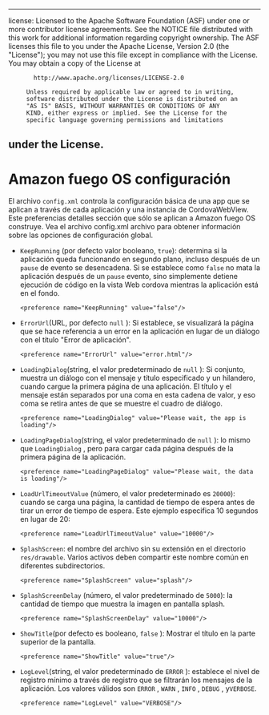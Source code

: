 * * *

license: Licensed to the Apache Software Foundation (ASF) under one or more contributor license agreements. See the NOTICE file distributed with this work for additional information regarding copyright ownership. The ASF licenses this file to you under the Apache License, Version 2.0 (the "License"); you may not use this file except in compliance with the License. You may obtain a copy of the License at

           http://www.apache.org/licenses/LICENSE-2.0
    
         Unless required by applicable law or agreed to in writing,
         software distributed under the License is distributed on an
         "AS IS" BASIS, WITHOUT WARRANTIES OR CONDITIONS OF ANY
         KIND, either express or implied. See the License for the
         specific language governing permissions and limitations
    

## under the License.

# Amazon fuego OS configuración

El archivo `config.xml` controla la configuración básica de una app que se aplican a través de cada aplicación y una instancia de CordovaWebView. Este preferencias detalles sección que sólo se aplican a Amazon fuego OS construye. Vea el archivo config.xml archivo para obtener información sobre las opciones de configuración global.

*   `KeepRunning` (por defecto valor booleano, `true`): determina si la aplicación queda funcionando en segundo plano, incluso después de un `pause` de evento se desencadena. Si se establece como `false` no mata la aplicación después de un `pause` evento, sino simplemente detiene ejecución de código en la vista Web cordova mientras la aplicación está en el fondo.
    
        <preference name="KeepRunning" value="false"/>
        

*   `ErrorUrl`(URL, por defecto `null` ): Si establece, se visualizará la página que se hace referencia a un error en la aplicación en lugar de un diálogo con el título "Error de aplicación".
    
        <preference name="ErrorUrl" value="error.html"/>
        

*   `LoadingDialog`(string, el valor predeterminado de `null` ): Si conjunto, muestra un diálogo con el mensaje y título especificado y un hilandero, cuando cargue la primera página de una aplicación. El título y el mensaje están separados por una coma en esta cadena de valor, y eso coma se retira antes de que se muestre el cuadro de diálogo.
    
        <preference name="LoadingDialog" value="Please wait, the app is loading"/>
        

*   `LoadingPageDialog`(string, el valor predeterminado de `null` ): lo mismo que `LoadingDialog` , pero para cargar cada página después de la primera página de la aplicación.
    
        <preference name="LoadingPageDialog" value="Please wait, the data is loading"/>
        

*   `LoadUrlTimeoutValue` (número, el valor predeterminado es `20000`): cuando se carga una página, la cantidad de tiempo de espera antes de tirar un error de tiempo de espera. Este ejemplo especifica 10 segundos en lugar de 20:
    
        <preference name="LoadUrlTimeoutValue" value="10000"/>
        

*   `SplashScreen`: el nombre del archivo sin su extensión en el directorio `res/drawable`. Varios activos deben compartir este nombre común en diferentes subdirectorios.
    
        <preference name="SplashScreen" value="splash"/>
        

*   `SplashScreenDelay` (número, el valor predeterminado de `5000`): la cantidad de tiempo que muestra la imagen en pantalla splash.
    
        <preference name="SplashScreenDelay" value="10000"/>
        

*   `ShowTitle`(por defecto es booleano, `false` ): Mostrar el título en la parte superior de la pantalla.
    
        <preference name="ShowTitle" value="true"/>
        

*   `LogLevel`(string, el valor predeterminado de `ERROR` ): establece el nivel de registro mínimo a través de registro que se filtrarán los mensajes de la aplicación. Los valores válidos son `ERROR` , `WARN` , `INFO` , `DEBUG` , y`VERBOSE`.
    
        <preference name="LogLevel" value="VERBOSE"/>